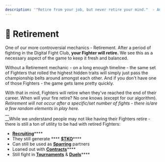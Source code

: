 ```yaml
---
description: '"Retire from your job, but never retire your mind."  - Anonymous'
---
```


# 👴 Retirement

One of our more controversial mechanics - Retirement. After a period of fighting in the Digital Fight Club, **your Fighter will retire.** We see this as a necessary aspect of the game to keep it fresh and balanced.

Without a Retirement mechanic - on a long enough timeline - the same set of Fighters that rolled the highest hidden traits will simply just pass the championship belts around amongst each other. And if you don't have one of those Fighters - the game gets lame pretty quickly.

With that in mind, Fighters will retire when they've reached the end of their career. When will your fire retire? No one knows (except for our algorithm). _Retirement will not occur after a specific/set number of fights - there is/are a few random elements in play here._\
__\
__While we understand people may not like having their Fighters retire - there is still a ton of utility to be had with retired Fighters:

* [**Recruiting**](recruiting.md)****
* They still generate **** [**$TKO**](usddfc-in-progress.md)****
* Can still be used as [**Sparring**](training-and-sparring.md) partners
* Loaned out with [**Contracts**](extra-goodies/contracts.md)****
* Still fight in [**Tournaments**](extra-goodies/tournaments.md) & [**Duels**](extra-goodies/duels.md)****


